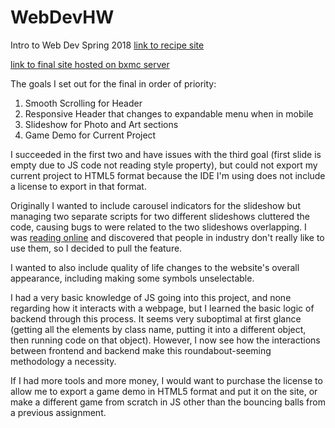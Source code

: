# WebDevHW
Intro to Web Dev Spring 2018
[link to recipe site](http://sites.bxmc.poly.edu/~danieljiang/Web%20Dev/recipe.html)

[link to final site hosted on bxmc server](http://sites.bxmc.poly.edu/~danieljiang/self/danio/)

The goals I set out for the final in order of priority:
1. Smooth Scrolling for Header
2. Responsive Header that changes to expandable menu when in mobile
3. Slideshow for Photo and Art sections
4. Game Demo for Current Project

I succeeded in the first two and have issues with the third goal (first slide is empty due to JS code not reading style property), but could not export my current project to HTML5 format because the IDE I'm using does not include a license to export in that format.

Originally I wanted to include carousel indicators for the slideshow but managing two separate scripts for two different slideshows cluttered the code, causing bugs to were related to the two slideshows overlapping. I was [reading online](https://conversionxl.com/blog/dont-use-automatic-image-sliders-or-carousels/) and discovered that people in industry don't really like to use them, so I decided to pull the feature.

I wanted to also include quality of life changes to the website's overall appearance, including making some symbols unselectable.

I had a very basic knowledge of JS going into this project, and none regarding how it interacts with a webpage, but I learned the basic logic of backend through this process. It seems very suboptimal at first glance (getting all the elements by class name, putting it into a different object, then running code on that object). However, I now see how the interactions between frontend and backend make this roundabout-seeming methodology a necessity.

If I had more tools and more money, I would want to purchase the license to allow me to export a game demo in HTML5 format and put it on the site, or make a different game from scratch in JS other than the bouncing balls from a previous assignment.